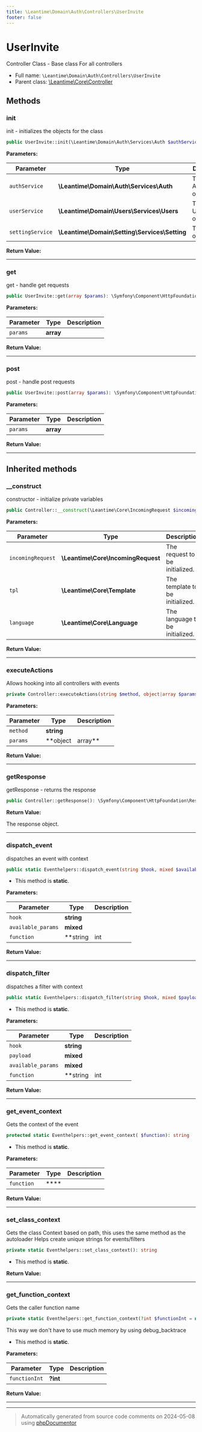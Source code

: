 ```yaml
---
title: \Leantime\Domain\Auth\Controllers\UserInvite
footer: false
---
```


# UserInvite

Controller Class - Base class For all controllers



* Full name: `\Leantime\Domain\Auth\Controllers\UserInvite`
* Parent class: [\Leantime\Core\Controller](../../../Core/Controller.md)



## Methods

### init

init - initializes the objects for the class

```php
public UserInvite::init(\Leantime\Domain\Auth\Services\Auth $authService, \Leantime\Domain\Users\Services\Users $userService, \Leantime\Domain\Setting\Services\Setting $settingService): void
```








**Parameters:**

| Parameter | Type | Description |
|-----------|------|-------------|
| `authService` | **\Leantime\Domain\Auth\Services\Auth** | The AuthService object |
| `userService` | **\Leantime\Domain\Users\Services\Users** | The UserService object |
| `settingService` | **\Leantime\Domain\Setting\Services\Setting** | The Setting object |


**Return Value:**





---
### get

get - handle get requests

```php
public UserInvite::get(array $params): \Symfony\Component\HttpFoundation\Response
```








**Parameters:**

| Parameter | Type | Description |
|-----------|------|-------------|
| `params` | **array** |  |


**Return Value:**





---
### post

post - handle post requests

```php
public UserInvite::post(array $params): \Symfony\Component\HttpFoundation\Response
```








**Parameters:**

| Parameter | Type | Description |
|-----------|------|-------------|
| `params` | **array** |  |


**Return Value:**





---


## Inherited methods

### __construct

constructor - initialize private variables

```php
public Controller::__construct(\Leantime\Core\IncomingRequest $incomingRequest, \Leantime\Core\Template $tpl, \Leantime\Core\Language $language): mixed
```








**Parameters:**

| Parameter | Type | Description |
|-----------|------|-------------|
| `incomingRequest` | **\Leantime\Core\IncomingRequest** | The request to be initialized. |
| `tpl` | **\Leantime\Core\Template** | The template to be initialized. |
| `language` | **\Leantime\Core\Language** | The language to be initialized. |


**Return Value:**





---
### executeActions

Allows hooking into all controllers with events

```php
private Controller::executeActions(string $method, object|array $params): void
```








**Parameters:**

| Parameter | Type | Description |
|-----------|------|-------------|
| `method` | **string** |  |
| `params` | **object|array** |  |


**Return Value:**





---
### getResponse

getResponse - returns the response

```php
public Controller::getResponse(): \Symfony\Component\HttpFoundation\Response
```









**Return Value:**

The response object.



---
### dispatch_event

dispatches an event with context

```php
public static Eventhelpers::dispatch_event(string $hook, mixed $available_params = [], string|int|null $function = null): void
```



* This method is **static**.




**Parameters:**

| Parameter | Type | Description |
|-----------|------|-------------|
| `hook` | **string** |  |
| `available_params` | **mixed** |  |
| `function` | **string|int|null** |  |


**Return Value:**





---
### dispatch_filter

dispatches a filter with context

```php
public static Eventhelpers::dispatch_filter(string $hook, mixed $payload, mixed $available_params = [], string|int|null $function = null): mixed
```



* This method is **static**.




**Parameters:**

| Parameter | Type | Description |
|-----------|------|-------------|
| `hook` | **string** |  |
| `payload` | **mixed** |  |
| `available_params` | **mixed** |  |
| `function` | **string|int|null** |  |


**Return Value:**





---
### get_event_context

Gets the context of the event

```php
protected static Eventhelpers::get_event_context( $function): string
```



* This method is **static**.




**Parameters:**

| Parameter | Type | Description |
|-----------|------|-------------|
| `function` | **** |  |


**Return Value:**





---
### set_class_context

Gets the class Context based on path, this uses the same method as the autoloader
Helps create unique strings for events/filters

```php
private static Eventhelpers::set_class_context(): string
```



* This method is **static**.





**Return Value:**





---
### get_function_context

Gets the caller function name

```php
private static Eventhelpers::get_function_context(?int $functionInt = null): string
```

This way we don't have to use much memory by using debug_backtrace

* This method is **static**.




**Parameters:**

| Parameter | Type | Description |
|-----------|------|-------------|
| `functionInt` | **?int** |  |


**Return Value:**





---


---
> Automatically generated from source code comments on 2024-05-08 using [phpDocumentor](http://www.phpdoc.org/)
